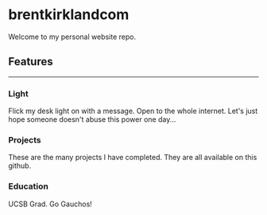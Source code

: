 # brentkirklandcom

Welcome to my personal website repo.

## Features
------
### Light

Flick my desk light on with a message. Open to the whole internet. Let's just hope someone doesn't abuse this power one day...

### Projects

These are the many projects I have completed. They are all available on this github.

### Education

UCSB Grad. Go Gauchos!
